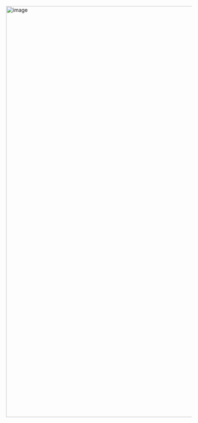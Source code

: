 <img width="1115" alt="image" src="https://github.com/RevadiSundaram/ICodeThis-Projects/assets/47391816/122dcb74-2990-494b-8319-c1cd0b4604ce">
